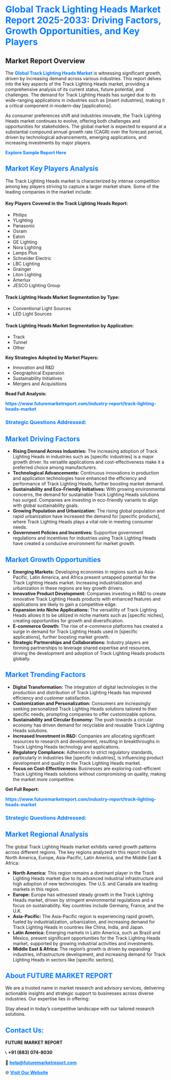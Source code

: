 <h1 style="color: #007BFF;">Global Track Lighting Heads Market Report 2025-2033: Driving Factors, Growth Opportunities, and Key Players</h1>

<section id="overview">
<h2>Market Report Overview</h2>
<p>The <a href="https://www.futuremarketreport.com/industry-report/track-lighting-heads-market" style="color: #007BFF; text-decoration: none;"><strong>Global Track Lighting Heads Market</strong></a> is witnessing significant growth, driven by increasing demand across various industries. This report delves into the key aspects of the Track Lighting Heads market, providing a comprehensive analysis of its current status, future potential, and challenges. The demand for Track Lighting Heads has surged due to its wide-ranging applications in industries such as [insert industries], making it a critical component in modern-day [applications].</p>
<p>As consumer preferences shift and industries innovate, the Track Lighting Heads market continues to evolve, offering both challenges and opportunities for stakeholders. The global market is expected to expand at a substantial compound annual growth rate (CAGR) over the forecast period, driven by technological advancements, emerging applications, and increasing investments by major players.</p>
</section>

<section id="overview">
<p><a href="https://www.futuremarketreport.com/request-sample/reportId=82509" style="color: #007BFF; text-decoration: none;"><strong>Explore Sample Report Here</strong></a></p>
</section>

<section id="key-players">
<h2 style="color: #007BFF;">Market Key Players Analysis</h2>
<p>The Track Lighting Heads market is characterized by intense competition among key players striving to capture a larger market share. Some of the leading companies in the market include:</p>
<h4>Key Players Covered in the Track Lighting Heads Report:</h4>
<ul><li>Philips</li><li>YLighting</li><li>Panasonic</li><li>Osram</li><li>Eaton</li><li>GE Lighting</li><li>Nora Lighting</li><li>Lamps Plus</li><li>Schneider Electric</li><li>LBC Lighting</li><li>Grainger</li><li>Liton Lighting</li><li>Amerlux</li><li>JESCO Lighting Group</li></ul>
<h4>Track Lighting Heads Market Segmentation by Type:</h4>
<ul><li>Conventional Light Sources</li><li>LED Light Sources</li></ul>

<h4>Track Lighting Heads Market Segmentation by Application:</h4>
<ul><li>Track</li><li>Tunnel</li><li>Other</li></ul>
<p><strong>Key Strategies Adopted by Market Players:</strong></p>
<ul>
<li>Innovation and R&D</li>
<li>Geographical Expansion</li>
<li>Sustainability Initiatives</li>
<li>Mergers and Acquisitions</li>
</ul>
</section>

<section>
<p><strong>Read Full Analysis: </strong></p><a href="https://www.futuremarketreport.com/industry-report/track-lighting-heads-market" style="color: #007BFF; text-decoration: none;"><strong>https://www.futuremarketreport.com/industry-report/track-lighting-heads-market</strong></a>
<h3 style="color: #007BFF;">Strategic Questions Addressed:</h3>
</section>

<section id="driving-factors">
<h2 style="color: #007BFF;">Market Driving Factors</h2>
<ul>
<li><strong>Rising Demand Across Industries:</strong> The increasing adoption of Track Lighting Heads in industries such as [specific industries] is a major growth driver. Its versatile applications and cost-effectiveness make it a preferred choice among manufacturers.</li>
<li><strong>Technological Advancements:</strong> Continuous innovations in production and application technologies have enhanced the efficiency and performance of Track Lighting Heads, further boosting market demand.</li>
<li><strong>Sustainability and Eco-Friendly Initiatives:</strong> With growing environmental concerns, the demand for sustainable Track Lighting Heads solutions has surged. Companies are investing in eco-friendly variants to align with global sustainability goals.</li>
<li><strong>Growing Population and Urbanization:</strong> The rising global population and rapid urbanization have increased the demand for [specific products], where Track Lighting Heads plays a vital role in meeting consumer needs.</li>
<li><strong>Government Policies and Incentives:</strong> Supportive government regulations and incentives for industries using Track Lighting Heads have created a conducive environment for market growth.</li>
</ul>
</section>

<section id="growth-opportunities">
<h2 style="color: #007BFF;">Market Growth Opportunities</h2>
<ul>
<li><strong>Emerging Markets:</strong> Developing economies in regions such as Asia-Pacific, Latin America, and Africa present untapped potential for the Track Lighting Heads market. Increasing industrialization and urbanization in these regions are key growth drivers.</li>
<li><strong>Innovative Product Development:</strong> Companies investing in R&D to create innovative Track Lighting Heads products with enhanced features and applications are likely to gain a competitive edge.</li>
<li><strong>Expansion into Niche Applications:</strong> The versatility of Track Lighting Heads allows it to be utilized in niche markets such as [specific niches], creating opportunities for growth and diversification.</li>
<li><strong>E-commerce Growth:</strong> The rise of e-commerce platforms has created a surge in demand for Track Lighting Heads used in [specific applications], further boosting market growth.</li>
<li><strong>Strategic Partnerships and Collaborations:</strong> Industry players are forming partnerships to leverage shared expertise and resources, driving the development and adoption of Track Lighting Heads products globally.</li>
</ul>
</section>

<section id="trending-factors">
<h2 style="color: #007BFF;">Market Trending Factors</h2>
<ul>
<li><strong>Digital Transformation:</strong> The integration of digital technologies in the production and distribution of Track Lighting Heads has improved efficiency and customer satisfaction.</li>
<li><strong>Customization and Personalization:</strong> Consumers are increasingly seeking personalized Track Lighting Heads solutions tailored to their specific needs, prompting companies to offer customizable options.</li>
<li><strong>Sustainability and Circular Economy:</strong> The push towards a circular economy has driven demand for recyclable and reusable Track Lighting Heads solutions.</li>
<li><strong>Increased Investment in R&D:</strong> Companies are allocating significant resources to research and development, resulting in breakthroughs in Track Lighting Heads technology and applications.</li>
<li><strong>Regulatory Compliance:</strong> Adherence to strict regulatory standards, particularly in industries like [specific industries], is influencing product development and quality in the Track Lighting Heads market.</li>
<li><strong>Focus on Cost-Effectiveness:</strong> Businesses are exploring cost-efficient Track Lighting Heads solutions without compromising on quality, making the market more competitive.</li>
</ul>
</section>

<section>
<p><strong>Get Full Report: </strong></p><a href="https://www.futuremarketreport.com/industry-report/track-lighting-heads-market" style="color: #007BFF; text-decoration: none;"><strong>https://www.futuremarketreport.com/industry-report/track-lighting-heads-market</strong></a>
<h3 style="color: #007BFF;">Strategic Questions Addressed:</h3>
</section>


<section id="regional-analysis">
<h2 style="color: #007BFF;">Market Regional Analysis</h2>
<p>The global Track Lighting Heads market exhibits varied growth patterns across different regions. The key regions analyzed in this report include North America, Europe, Asia-Pacific, Latin America, and the Middle East & Africa:</p>
<ul>
<li><strong>North America:</strong> This region remains a dominant player in the Track Lighting Heads market due to its advanced industrial infrastructure and high adoption of new technologies. The U.S. and Canada are leading markets in this region.</li>
<li><strong>Europe:</strong> Europe has witnessed steady growth in the Track Lighting Heads market, driven by stringent environmental regulations and a focus on sustainability. Key countries include Germany, France, and the U.K.</li>
<li><strong>Asia-Pacific:</strong> The Asia-Pacific region is experiencing rapid growth, fueled by industrialization, urbanization, and increasing demand for Track Lighting Heads in countries like China, India, and Japan.</li>
<li><strong>Latin America:</strong> Emerging markets in Latin America, such as Brazil and Mexico, present significant opportunities for the Track Lighting Heads market, supported by growing industrial activities and investments.</li>
<li><strong>Middle East & Africa:</strong> The region’s growth is driven by expanding industries, infrastructure development, and increasing demand for Track Lighting Heads in sectors like [specific sectors].</li>
</ul>
</section>

<footer>
<h2 style="color: #007BFF;">About FUTURE MARKET REPORT</h2>
<p>We are a trusted name in market research and advisory services, delivering actionable insights and strategic support to businesses across diverse industries. Our expertise lies in offering:</p>

<p>Stay ahead in today’s competitive landscape with our tailored research solutions.</p>

<h2 style="color: #007BFF;">Contact Us:</h2>
<p><strong>FUTURE MARKET REPORT</strong></p>
<p>📞 <strong>+91 (883) 074-8030</strong></p>
<p>📧 <strong><a href="mailto:help@futuremarketreport.com" style="color: #007BFF;">help@futuremarketreport.com</a></strong></p>
<p>🌐 <strong><a href="https://www.futuremarketreport.com/" style="color: #007BFF;">Visit Our Website</a></strong></p>
</footer>